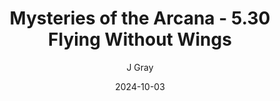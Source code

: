 ---
title: 'Mysteries of the Arcana - 5.30 Flying Without Wings'
alt: 'Mysteries of the Arcana'
date: '2024-10-03'
author: 'J Gray'
artist: 'Keira'
---